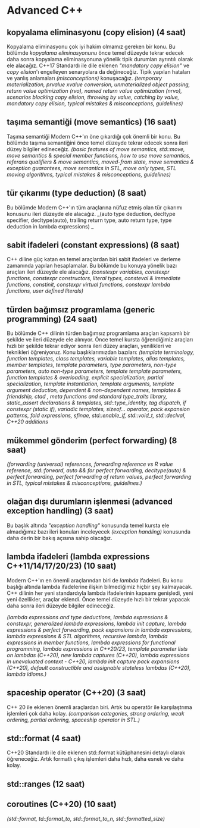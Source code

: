# Advanced C++

## kopyalama eliminasyonu (copy elision) (4 saat)
Kopyalama eliminasyonu çok iyi hakim olmamız gereken bir konu. Bu bölümde _kopyalama eliminasyonunu_ önce temel düzeyde tekrar edecek daha sonra kopyalama eliminasyonuna yönelik tipik durumları ayrıntılı olarak ele alacağız. C++17 Standardı ile dile eklenen _"mandatory copy elision"_ ve _copy elision_'ı engelleyen senaryolara da değineceğiz. Tipik yapılan hataları ve yanlış anlamaları _(misconceptions)_ konuşacağız. 
_(temporary materialization, prvalue xvalue conversion, unmaterialized object passing, return value optimization (rvo), named return value optimization (nrvo), scenarios blocking copy elision, throwing by value, catching by value, mandatory copy elision, typical mistakes & misconceptions, guidelines)_

## taşıma semantiği (move semantics) (16 saat)
Taşıma semantiği Modern C++'ın öne çıkardığı çok önemli bir konu. Bu bölümde taşıma semantiğini önce temel düzeyde tekrar edecek sonra ileri düzey bilgiler edineceğiz. _(basic features of move semantics, std::move, move semantics & special member functions,  how to use move semantics, referans qualifiers & move semantics, moved-from state,  move semantics & exception guarantees, move semantics in STL, move only types, STL moving algorithms, typical mistakes & misconceptions, guidelines)_

## tür çıkarımı (type deduction) (8 saat)
Bu bölümde Modern C++'ın tüm araçlarına nüfuz etmiş olan tür çıkarımı konusunu ileri düzeyde ele alacağız. 
_(auto type deduction, decltype specifier, decltype(auto), trailing return type, auto return type, type deduction in lambda expressions) _

## sabit ifadeleri (constant expressions) (8 saat)
C++ diline güç katan en temel araçlardan biri sabit ifadeleri ve derleme zamanında yapılan hesaplamalar. Bu bölümde bu konuya yönelik bazı araçları ileri düzeyde ele alacağız. 
_(constexpr variables, constexpr functions, constexpr constructors, literal types, consteval & immediate functions, constinit, constexpr virtual functions, constexpr lambda functions, user defined literals)_

## türden bağımsız programlama (generic programming) (24 saat)
Bu bölümde C++ dilinin türden bağımsız programlama araçları kapsamlı bir şekilde ve ileri düzeyde ele alınıyor. Önce temel kursta öğrendiğimiz araçları hızlı bir şekilde tekrar ediyor sonra ileri düzey araçları, yenilikleri ve teknikleri öğreniyoruz. Konu başlıklarımızdan bazıları:
_(template terminology, function templates,  class templates, variable templates, alias templates, member templates, template parameters, type parameters, non-type parameters, auto non-type parameters, template template parameters, function templates & overloading, explicit specialization, partial specialization, template instantiation, template arguments, template argument deduction, dependent & non-dependent names, templates & friendship, ctad , meta functions and standard type_traits library, static_assert declarations & templates, std::type_identity, tag dispatch, if constexpr (static if), variadic templates, sizeof... operator, pack expansion patterns, fold expressions, sfinae, std::enable_if, std::void_t, std::declval, C++20 additions_

## mükemmel gönderim (perfect forwarding) (8 saat)
_(forwarding (universal) references, forwarding reference vs R value reference, std::forward, auto && for perfect forwarding, decltype(auto) & perfect forwarding, perfect forwarding of return values, perfect forwarding in STL, typical mistakes & misconceptions, guidelines.)_

## olağan dışı durumların işlenmesi (advanced exception handling) (3 saat)
Bu başlık altında _"exception handling"_ konusunda temel kursta ele almadığımız bazı ileri konuları inceleyecek _(exception handling)_ konusunda daha derin bir bakış açısına sahip olacağız.

## lambda ifadeleri (lambda expressions C++11/14/17/20/23) (10 saat)
Modern C++'ın en önemli araçlarından biri de _lambda_ ifadeleri. Bu konu başlığı altında lambda ifadelerine ilişkin bilmediğimiz hiçbir şey kalmayacak. C++ dilinin her yeni standardıyla lambda ifadelerinin kapsamı genişledi, yeni yeni özellikler, araçlar eklendi. Önce temel düzeyde hızlı bir tekrar yapacak daha sonra ileri düzeyde bilgiler edineceğiz.
 
_(lambda expressions and type deductions, lambda expressions & constexpr, generalized lambda expressions, lambda init capture, lambda expressions & perfect forwarding, pack expansions in lambda expressions, lambda expressions & STL algorithms, recursive lambda, lambda expressions in member functions, lambda expressions for functional programming, lambda expressions in C++20/23, template parameter lists on lambdas (C++20), new lambda captures (C++20), lambda expressions in unevaluated context - C++20, lambda init capture pack expansions (C++20), default constructible and assignable stateless lambdas (C++20), lambda idioms.)_

## spaceship operator (C++20) (3 saat)
C++ 20 ile eklenen önemli araçlardan biri. Artık bu operatör ile karşılaştrıma işlemleri çok daha kolay.
_(comparison categories, strong ordering, weak ordering, partial ordering, spaceship operator in STL.)_

## std::format (4 saat)
C++20 Standardı ile dile eklenen std::format kütüphanesini detaylı olarak öğreneceğiz. Artık formatlı çıkış işlemleri daha hızlı, daha esnek ve daha kolay.

## std::ranges (12 saat)

## coroutines (C++20) (10 saat)
_(std::format, td::format_to, std::format_to_n, std::formatted_size)_

